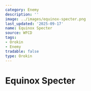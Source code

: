 ```yaml
---
category: Enemy
description: ''
image: ../images/equinox-specter.png
last_updated: '2025-09-17'
name: Equinox Specter
source: WFCD
tags:
- Orokin
- Enemy
tradable: false
type: Orokin
---
```


# Equinox Specter


